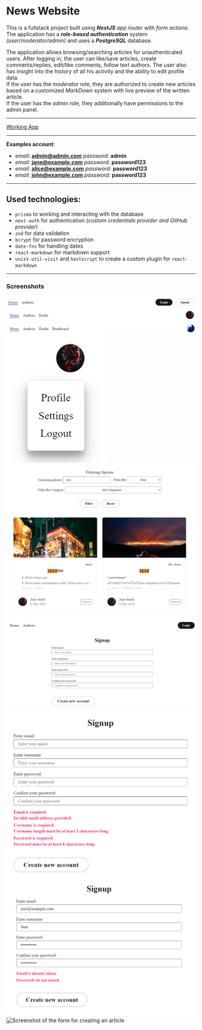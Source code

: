 # News Website

This is a fullstack project built using **_NextJS_** _app router_ with _form actions_. The application has a **_role-based authentication_** system _(user/moderator/admin)_ and uses a **_PostgreSQL_** database.

The application allows browsing/searching articles for unauthenticated users. After logging in, the user can like/save articles, create comments/replies, edit/like comments, follow text authors. The user also has insight into the history of all his activity and the ability to edit profile data.  
If the user has the _moderator_ role, they are authorized to create new articles based on a customized _MarkDown_ system with live preview of the written article.  
If the user has the _admin_ role, they additionally have permissions to the admin panel.

---

[Working App](https://blog-app-with-cockroachdb.vercel.app "Go to working page.")

---

**Examples account**:

- _email_: **admin@admin.com** _password_: **admin**
- _email_: **jane@example.com** _password_: **password123**
- _email_: **alice@example.com** _password_: **password123**
- _email_: **john@example.com** _password_: **password123**

---

## Used technologies:

- `prisma` to working and interacting with the database
- `next-auth` for authentication (_custom credentials provider and GitHub provider_)
- `zod` for data validation
- `bcrypt` for password encryption
- `date-fns` for handling dates
- `react-markdown` for markdown support
- `unist-util-visit` and `hastscript` to create a custom plugin for `react-markdown`

---

### Screenshots

![Non-logged user](/screenshots/Navbar_1.png "Navbar for non-logged in user.")
![Moderator user](/screenshots/Navbar_2.png "Navbar for logged user with moderator role.")
![Admin user](/screenshots/Navbar_3.png "Navbar for logged user with admin role.")
![Profile menu](/screenshots/profile-options.png "Profile related menu.")
![Search params filtering](/screenshots/searchparams-filtering.png "Filter articles by search parameters.")
![Signup form](/screenshots/signup.png "Form to create a new account.")
![Signup form with errors 1](/screenshots/signup_errors_1.png "Form to create a new account with errors.")
![Signup form with errors 2](/screenshots/signup_errors_2.png "Form to create a new account with errors caused by incorrectly entered data or an existing user with such data.")
![Screenshot of the form for creating an article](/screenshots/creating-post.png "Node screenshot showing the creation of an article using the custom MarkDown system.")
